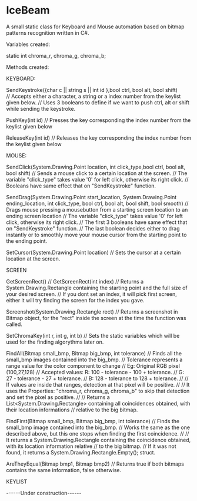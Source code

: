 # IceBeam
A small static class for Keyboard and Mouse automation based on bitmap patterns recognition written in C#.

Variables created:

static int chroma_r, chroma_g, chroma_b;

Methods created:

KEYBOARD:

SendKeystroke({char c || string s || int id },bool ctrl, bool alt, bool shift)  
// Accepts either a character, a string or a index number from the keylist given below.
// Uses 3 booleans to define if we want to push ctrl, alt or shift while sending the keystroke.

PushKey(int id) 
// Presses the key corresponding the index number from the keylist given below

ReleaseKey(int id) 
// Releases the key corresponding the index number from the keylist given below

MOUSE:

SendClick(System.Drawing.Point location, int click_type,bool ctrl, bool alt, bool shift) 
// Sends a mouse click to a certain location at the screen.
// The variable "click_type" takes value '0' for left click, otherwise its right click.
// Booleans have same effect that on "SendKeystroke" function.

SendDrag(System.Drawing.Point start_location, System.Drawing.Point ending_location, int click_type, bool ctrl, bool alt, bool shift, bool smooth)
// Drags mouse pressing a mousebutton from a starting screen location to an ending screen location
// The variable "click_type" takes value '0' for left click, otherwise its right click.
// The first 3 booleans have same effect that on "SendKeystroke" function.
// The last boolean decides either to drag instantly or to smoothly move your mouse cursor from the starting point to the ending point.

SetCursor(System.Drawing.Point location)
// Sets the cursor at a certain location at the screen.

SCREEN

GetScreenRect() // GetScreenRect(int index)
// Returns a System.Drawing.Rectangle containing the starting point and the full size of your desired screen.
// If you dont set an index, it will pick first screen, either it will try finding the screen for the index you gave.

Screenshot(System.Drawing.Rectangle rect)
// Returns a screenshot in Bitmap object, for the "rect" inside the screen at the time the function was called.

SetChromaKey(int r, int g, int b)
// Sets the static variables which will be used for the finding algorythms later on.

FindAll(Bitmap small_bmp, Bitmap big_bmp, int tolerance)
// Finds all the small_bmp images contained into the big_bmp.
// Tolerance represents a range value for the color component to change
// Eg: Original RGB pixel (100,27,128)
//     Accepted values: R: 100 - tolerance - 100 + tolerance.
//                      G: 27 - tolerance - 27 + tolerance.
//                      B: 128 - tolerance to 128 + tolerance.
//
// If values are inside that ranges, detection at that pixel will be positive.
// 
// It uses the Properties: "chroma_r, chroma_g, chroma_b" to skip that detection and set the pixel as positive.
//
// Returns a List<System.Drawing.Rectangle> containing all coincidences obtained, with their location informations 
// relative to the big bitmap.


FindFirst(Bitmap small_bmp, Bitmap big_bmp, int tolerance)
// Finds the small_bmp image contained into the big_bmp.
// Works the same as the one described above, but this one stops when finding the first coincidence.
// 
// It returns a System.Drawing.Rectangle containing the coincidence obtained, with its location information relative 
// to the big bitmap.
// If it was not found, it returns a System.Drawing.Rectangle.Empty(); struct.

AreTheyEqual(Bitmap bmp1, Bitmap bmp2)
// Returns true if both bitmaps contains the same information, false otherwise.


KEYLIST

------Under construction------

